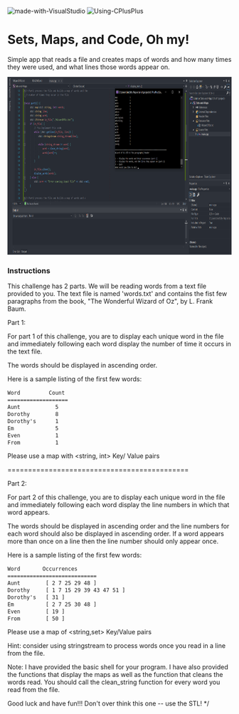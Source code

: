 ![made-with-VisualStudio](https://img.shields.io/badge/Made%20With-Visual%20Studio-ba88f3)  ![Using-CPlusPlus](https://img.shields.io/badge/Using-C%2B%2B-ff69b4)

# Sets, Maps, and Code, Oh my!
Simple app that reads a file and creates maps of words and how many times they were used, and what lines those words appear on.

<img src="./assets/screenshot.png"
     alt="Img"
     style="margin-right: 10px; height: 400px;" />

### Instructions
This challenge has 2 parts.
We will be reading words from a text file provided to you.
The text file is named 'words.txt' and contains the fist few
paragraphs from the book, "The Wonderful Wizard of Oz", by 
L. Frank Baum.

Part 1:

For part 1 of this challenge, you are to display each unique word
in the file and immediately following each word display the number
of time it occurs in the text file.

The words should be displayed in ascending order.

Here is a sample listing of the first few words:

    Word         Count
    ===================
    Aunt           5
    Dorothy        8
    Dorothy's      1
    Em             5
    Even           1
    From           1

Please use a map with <string, int> Key/ Value pairs

============================================

Part 2:

For part 2 of this challenge, you are to display each unique word
in the file and immediately following each word display the line numbers
in which that word appears.

The words should be displayed in ascending order and the line numbers for
each word should also be displayed in ascending order.
If a word appears more than once on a line then the line number should
only appear once.

Here is a sample listing of the first few words:

    Word       Occurrences
    ============================
    Aunt        [ 2 7 25 29 48 ]
    Dorothy     [ 1 7 15 29 39 43 47 51 ]
    Dorothy's   [ 31 ]
    Em          [ 2 7 25 30 48 ]
    Even        [ 19 ]
    From        [ 50 ]

Please use a map of <string,set<int>> Key/Value pairs

Hint: consider using stringstream to process words
once you read in a line from the file.

Note: I have provided the basic shell for your program.
I have also provided the functions that display the maps
as well as the function that cleans the words read.
You should call the clean_string function for every word 
you read from the file.

Good luck and have fun!!!
Don't over think this one -- use the STL!
*/